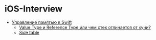 # iOS-Interview

 - [Управление памятью в Swift](https://github.com/DenDmitriev/iOS-Interview/blob/main/Управление%20памятью%20в%20Swift.md)
   - [Value Type и Reference Type или чем стек отличается от кучи?](https://github.com/DenDmitriev/iOS-Interview/blob/main/Value%20Type%20and%20Reference.md)
   - [Side table](https://github.com/DenDmitriev/iOS-Interview/blob/main/Side%20table.md)
